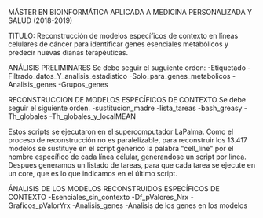 MÁSTER EN BIOINFORMÁTICA APLICADA A MEDICINA PERSONALIZADA Y SALUD (2018-2019)

TITULO: Reconstrucción de modelos específicos de contexto en líneas celulares de cáncer para identificar genes esenciales metabólicos y predecir nuevas dianas terapéuticas.

ANÁLISIS PRELIMINARES
Se debe seguir el suguiente orden:
   -Etiquetado
   -Filtrado_datos_Y_analisis_estadistico
   -Solo_para_genes_metabolicos
   -Analisis_genes
   -Grupos_genes

RECONSTRUCCION DE MODELOS ESPECÍFICOS DE CONTEXTO
Se debe seguir el siguiente orden. 
   -sustitucion_madre
   -lista_tareas
   -bash_greasy
   -Th_globales
   -Th_globales_y_localMEAN
   
 Estos scripts se ejecutaron en el supercomputador LaPalma. Como el proceso de reconstrucción no es paralelizable, para reconstruir los 13.417 modelos se sustituye en el script generico la palabra  "cell_line" por el nombre específico de cada línea célular, generandose un script por línea. Despues generamos un listado de tareas, para que cada tarea se ejecute en un core, que es lo que indicamos en el último script.

ÁNALISIS DE LOS MODELOS RECONSTRUIDOS ESPECÍFICOS DE CONTEXTO
   -Esenciales_sin_contexto
   -Df_pValores_Nrx
   -Graficos_pValorYrx
   -Analisis_genes
   -Analisis de los genes en los modelos
 
